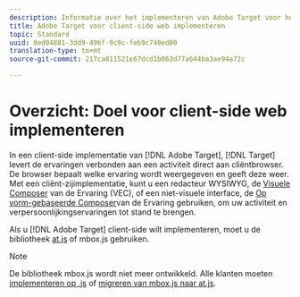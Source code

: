 ```yaml
---
description: Informatie over het implementeren van Adobe Target voor het web op de client.
title: Adobe Target voor client-side web implementeren
topic: Standard
uuid: 8ed04881-3dd9-496f-9c9c-feb9c740ed80
translation-type: tm+mt
source-git-commit: 217ca811521e67dcd1b063d77a644ba3ae94a72c

---
```



# Overzicht: Doel voor client-side web implementeren

In een client-side implementatie van [!DNL Adobe Target], [!DNL Target] levert de ervaringen verbonden aan een activiteit direct aan cliëntbrowser. De browser bepaalt welke ervaring wordt weergegeven en geeft deze weer. Met een cliënt-zijimplementatie, kunt u een redacteur WYSIWYG, de [Visuele Composer](/help/c-experiences/c-visual-experience-composer/visual-experience-composer.md) van de Ervaring (VEC), of een niet-visuele interface, de [Op vorm-gebaseerde Composer](/help/c-experiences/form-experience-composer.md)van de Ervaring gebruiken, om uw activiteit en verpersoonlijkingservaringen tot stand te brengen.

Als u [!DNL Adobe Target] client-side wilt implementeren, moet u de bibliotheek [at.js](/help/c-implementing-target/c-implementing-target-for-client-side-web/c-how-atjs-works/how-atjs-works.md) of mbox.js gebruiken.

>[!NOTE]
>
>De bibliotheek mbox.js wordt niet meer ontwikkeld. Alle klanten moeten [implementeren op .js](/help/c-implementing-target/c-implementing-target-for-client-side-web/how-to-deployatjs/how-to-deployatjs.md) of [migreren van mbox.js naar at.js](/help/c-implementing-target/c-implementing-target-for-client-side-web/t-mbox-download/c-target-atjs-implementation/target-migrate-atjs.md).
